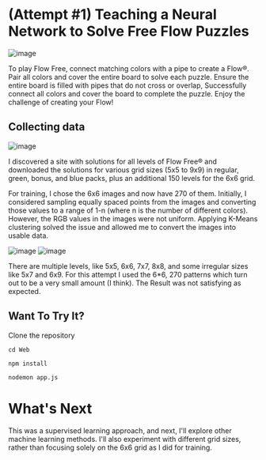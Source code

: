 # (Attempt #1) Teaching a Neural Network to Solve Free Flow Puzzles

![image](https://github.com/user-attachments/assets/3f85b130-d897-46a9-8a8a-f25bde2b8dd9)


To play Flow Free, connect matching colors with a pipe to create a Flow®. Pair all colors and cover the entire board to solve each puzzle. Ensure the entire board is filled with pipes that do not cross or overlap, Successfully connect all colors and cover the board to complete the puzzle. Enjoy the challenge of creating your Flow!

## Collecting data

![image](https://github.com/user-attachments/assets/c326757e-bfca-4443-847b-cbf57cf78105)

I discovered a site with solutions for all levels of Flow Free® and downloaded the solutions for various grid sizes (5x5 to 9x9) in regular, green, bonus, and blue packs, plus an additional 150 levels for the 6x6 grid.

For training, I chose the 6x6 images and now have 270 of them. Initially, I considered sampling equally spaced points from the images and converting those values to a range of 1-n (where n is the number of different colors). However, the RGB values in the images were not uniform. Applying K-Means clustering solved the issue and allowed me to convert the images into usable data.

![image](https://github.com/user-attachments/assets/31250c5d-8623-47bf-a3b1-f6613dd9e896) ![image](https://github.com/user-attachments/assets/e82bd641-1aa2-4217-b7ac-6ce4554ab4e8)


There are multiple levels, like 5x5, 6x6, 7x7, 8x8, and some irregular sizes like 5x7 and 6x9. For this attempt I used the 6*6, 270 patterns which turn out to be a very small amount (I think). The Result was not satisfying as expected.



## Want To Try It?

Clone the repository

```
cd Web
```
```
npm install
```

```
nodemon app.js
```

# What's Next

This was a supervised learning approach, and next, I'll explore other machine learning methods. I'll also experiment with different grid sizes, rather than focusing solely on the 6x6 grid as I did for training.

